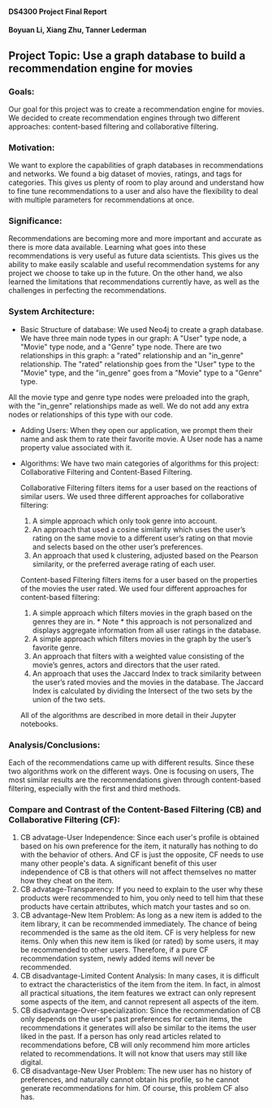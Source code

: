#### DS4300 Project Final Report
#### Boyuan Li, Xiang Zhu, Tanner Lederman

## Project Topic: Use a graph database to build a recommendation engine for movies

### Goals:
Our goal for this project was to create a recommendation engine for movies. We decided to create recommendation engines through two different approaches: content-based filtering and collaborative filtering. 

### Motivation:
We want to explore the capabilities of graph databases in recommendations and
networks. We found a big dataset of movies, ratings, and tags for categories. This gives
us plenty of room to play around and understand how to fine tune recommendations to
a user and also have the flexibility to deal with multiple parameters for
recommendations at once.

### Significance:
Recommendations are becoming more and more important and accurate as there is more data available. Learning what goes into these recommendations is very useful as future data scientists. This gives us the ability to make easily scalable and useful recommendation systems for any project we choose to take up in the future. On the other hand, we also learned the limitations that recommendations currently have, as well as the challenges in perfecting the recommendations. 

### System Architecture:
- Basic Structure of database:
We used Neo4j to create a graph database. We have three main node types in our graph: A "User" type node, a "Movie" type node, and a "Genre" type node. There are two relationships in this graph: a "rated" relationship and an "in_genre" relationship. The "rated" relationship goes from the "User" type to the "Movie" type, and the "in_genre" goes from a "Movie" type to a "Genre" type. 

All the movie type and genre type nodes were preloaded into the graph, with the "in_genre" relationships made as well. We do not add any extra nodes or relationships of this type with our code. 

- Adding Users:
When they open our application, we prompt them their name and ask them to rate their favorite movie. A User node has a name property value associated with it. 

- Algorithms:
We have two main categories of algorithms for this project: Collaborative Filtering and Content-Based Filtering. 

  Collaborative Filtering filters items for a user based on the reactions of similar users. We used three different approaches for collaborative filtering:
   1. A simple approach which only took genre into account.
   2. An approach that used a cosine similarity which uses the user’s rating on the same movie to a different user’s rating on that movie and selects based on the other user’s preferences.
    3. An approach that used k clustering, adjusted based on the Pearson similarity, or the preferred average rating of each user.

  Content-based Filtering filters items for a user based on the properties of the movies the user rated. We used four different approaches for content-based filtering:
   1. A simple approach which filters movies in the graph based on the genres they are in.  * Note * this approach is not personalized and displays aggregate information from all user ratings in the database.
   2. A simple approach which filters movies in the graph by the user’s favorite genre.
   3. An approach that filters with a weighted value consisting of the movie’s genres, actors and directors that the user rated.
  4. An approach that uses the Jaccard Index to track similarity between the user’s rated movies and the movies in the database. The Jaccard Index is calculated by dividing the Intersect of the two sets by the union of the two sets.

    All of the algorithms are described in more detail in their Jupyter notebooks. 

### Analysis/Conclusions:
Each of the recommendations came up with different results. Since these two algorithms work on the different ways. One is focusing on users, The most similar results are the recommendations given through content-based filtering, especially with the first and third methods. 

### Compare and Contrast of the Content-Based Filtering (CB) and Collaborative Filtering (CF):
1. CB advatage-User Independence: Since each user's profile is obtained based on his own preference for the item, it naturally has nothing to do with the behavior of others. And CF is just the opposite, CF needs to use many other people's data. A significant benefit of this user independence of CB is that others will not affect themselves no matter how they cheat on the item.
2. CB advatage-Transparency: If you need to explain to the user why these products were recommended to him, you only need to tell him that these products have certain attributes, which match your tastes and so on.
3. CB advantage-New Item Problem: As long as a new item is added to the item library, it can be recommended immediately. The chance of being recommended is the same as the old item. CF is very helpless for new items. Only when this new item is liked (or rated) by some users, it may be recommended to other users. Therefore, if a pure CF recommendation system, newly added items will never be recommended.
4. CB disadvantage-Limited Content Analysis: In many cases, it is difficult to extract the characteristics of the item from the item. In fact, in almost all practical situations, the item features we extract can only represent some aspects of the item, and cannot represent all aspects of the item.
5. CB disadvantage-Over-specialization: Since the recommendation of CB only depends on the user's past preferences for certain items, the recommendations it generates will also be similar to the items the user liked in the past. If a person has only read articles related to recommendations before, CB will only recommend him more articles related to recommendations. It will not know that users may still like digital.
6. CB disadvantage-New User Problem: The new user has no history of preferences, and naturally cannot obtain his profile, so he cannot generate recommendations for him. Of course, this problem CF also has.
